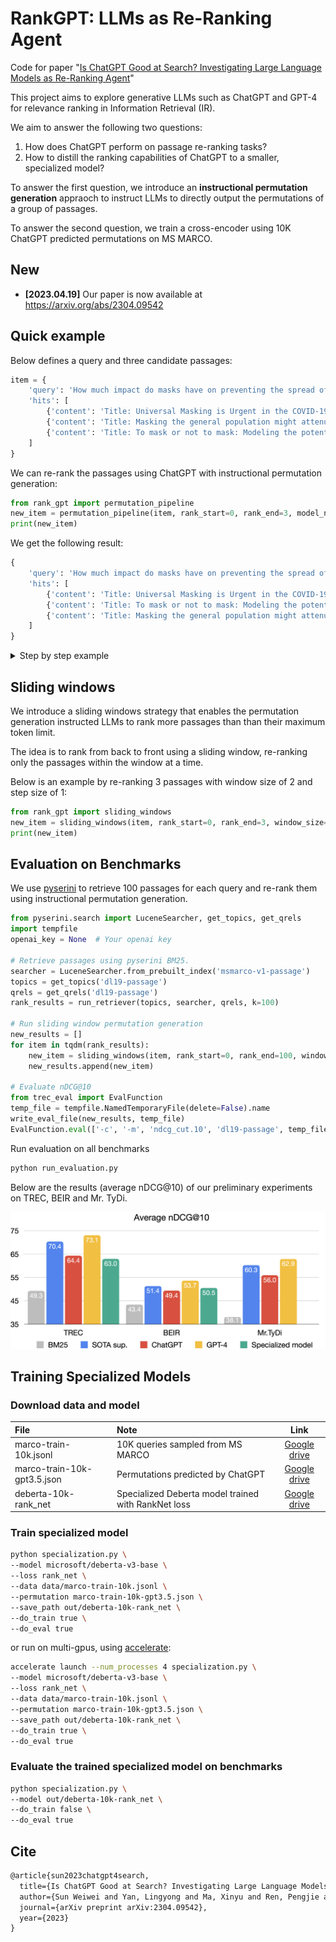 # RankGPT: LLMs as Re-Ranking Agent

Code for paper "[Is ChatGPT Good at Search? Investigating Large Language Models as Re-Ranking Agent](https://arxiv.org/abs/2304.09542)"

This project aims to explore generative LLMs such as ChatGPT and GPT-4 for relevance ranking in Information Retrieval (IR).

We aim to answer the following two questions: 
<ol>
  <li> How does ChatGPT perform on passage re-ranking tasks? </li>
  <li> How to distill the ranking capabilities of ChatGPT to a smaller, specialized model? </li>
</ol>

To answer the first question, we introduce an **instructional permutation generation** appraoch to instruct LLMs to directly output the permutations of a group of passages.

To answer the second question, we train a cross-encoder using 10K ChatGPT predicted permutations on MS MARCO.

## New

- **[2023.04.19]** Our paper is now available at https://arxiv.org/abs/2304.09542

## Quick example
Below defines a query and three candidate passages:

```python
item = {
    'query': 'How much impact do masks have on preventing the spread of the COVID-19?',
    'hits': [
        {'content': 'Title: Universal Masking is Urgent in the COVID-19 Pandemic: SEIR and Agent Based Models, Empirical Validation, Policy Recommendations Content: We present two models for the COVID-19 pandemic predicting the impact of universal face mask wearing upon the spread of the SARS-CoV-2 virus--one employing a stochastic dynamic network based compartmental SEIR (susceptible-exposed-infectious-recovered) approach, and the other employing individual ABM (agent-based modelling) Monte Carlo simulation--indicating (1) significant impact under (near) universal masking when at least 80% of a population is wearing masks, versus minimal impact when only 50% or less of the population is wearing masks, and (2) significant impact when universal masking is adopted early, by Day 50 of a regional outbreak, versus minimal impact when universal masking is adopted late. These effects hold even at the lower filtering rates of homemade masks. To validate these theoretical models, we compare their predictions against a new empirical data set we have collected'},
        {'content': 'Title: Masking the general population might attenuate COVID-19 outbreaks Content: The effect of masking the general population on a COVID-19 epidemic is estimated by computer simulation using two separate state-of-the-art web-based softwares, one of them calibrated for the SARS-CoV-2 virus. The questions addressed are these: 1. Can mask use by the general population limit the spread of SARS-CoV-2 in a country? 2. What types of masks exist, and how elaborate must a mask be to be effective against COVID-19? 3. Does the mask have to be applied early in an epidemic? 4. A brief general discussion of masks and some possible future research questions regarding masks and SARS-CoV-2. Results are as follows: (1) The results indicate that any type of mask, even simple home-made ones, may be effective. Masks use seems to have an effect in lowering new patients even the protective effect of each mask (here dubbed"one-mask protection") is'},
        {'content': 'Title: To mask or not to mask: Modeling the potential for face mask use by the general public to curtail the COVID-19 pandemic Content: Face mask use by the general public for limiting the spread of the COVID-19 pandemic is controversial, though increasingly recommended, and the potential of this intervention is not well understood. We develop a compartmental model for assessing the community-wide impact of mask use by the general, asymptomatic public, a portion of which may be asymptomatically infectious. Model simulations, using data relevant to COVID-19 dynamics in the US states of New York and Washington, suggest that broad adoption of even relatively ineffective face masks may meaningfully reduce community transmission of COVID-19 and decrease peak hospitalizations and deaths. Moreover, mask use decreases the effective transmission rate in nearly linear proportion to the product of mask effectiveness (as a fraction of potentially infectious contacts blocked) and coverage rate (as'}
    ]
}

```

We can re-rank the passages using ChatGPT with instructional permutation generation:

```python
from rank_gpt import permutation_pipeline
new_item = permutation_pipeline(item, rank_start=0, rank_end=3, model_name='gpt-3.5-turbo', openai_key='Your OPENAI Key!')
print(new_item)
```

We get the following result:

```python
{
    'query': 'How much impact do masks have on preventing the spread of the COVID-19?',
    'hits': [
        {'content': 'Title: Universal Masking is Urgent in the COVID-19 Pandemic: SEIR and Agent Based Models, Empirical Validation, Policy Recommendations Content: We present two models for the COVID-19 pandemic predicting the impact of universal face mask wearing upon the spread of the SARS-CoV-2 virus--one employing a stochastic dynamic network based compartmental SEIR (susceptible-exposed-infectious-recovered) approach, and the other employing individual ABM (agent-based modelling) Monte Carlo simulation--indicating (1) significant impact under (near) universal masking when at least 80% of a population is wearing masks, versus minimal impact when only 50% or less of the population is wearing masks, and (2) significant impact when universal masking is adopted early, by Day 50 of a regional outbreak, versus minimal impact when universal masking is adopted late. These effects hold even at the lower filtering rates of homemade masks. To validate these theoretical models, we compare their predictions against a new empirical data set we have collected'},
        {'content': 'Title: To mask or not to mask: Modeling the potential for face mask use by the general public to curtail the COVID-19 pandemic Content: Face mask use by the general public for limiting the spread of the COVID-19 pandemic is controversial, though increasingly recommended, and the potential of this intervention is not well understood. We develop a compartmental model for assessing the community-wide impact of mask use by the general, asymptomatic public, a portion of which may be asymptomatically infectious. Model simulations, using data relevant to COVID-19 dynamics in the US states of New York and Washington, suggest that broad adoption of even relatively ineffective face masks may meaningfully reduce community transmission of COVID-19 and decrease peak hospitalizations and deaths. Moreover, mask use decreases the effective transmission rate in nearly linear proportion to the product of mask effectiveness (as a fraction of potentially infectious contacts blocked) and coverage rate (as'},
        {'content': 'Title: Masking the general population might attenuate COVID-19 outbreaks Content: The effect of masking the general population on a COVID-19 epidemic is estimated by computer simulation using two separate state-of-the-art web-based softwares, one of them calibrated for the SARS-CoV-2 virus. The questions addressed are these: 1. Can mask use by the general population limit the spread of SARS-CoV-2 in a country? 2. What types of masks exist, and how elaborate must a mask be to be effective against COVID-19? 3. Does the mask have to be applied early in an epidemic? 4. A brief general discussion of masks and some possible future research questions regarding masks and SARS-CoV-2. Results are as follows: (1) The results indicate that any type of mask, even simple home-made ones, may be effective. Masks use seems to have an effect in lowering new patients even the protective effect of each mask (here dubbed"one-mask protection") is'}
    ]
}
```

<details>
<summary>Step by step example</summary>
  
  ```python
  from rank_gpt import create_permutation_instruction, run_llm, receive_permutation
  
  # (1) Create permutation generation instruction
  messages = create_permutation_instruction(item=item, rank_start=0, rank_end=3, model_name='gpt-3.5-turbo')
  # (2) Get ChatGPT predicted permutation
  permutation = run_llm(messages, openai_key="Your OPENAI Key!", model_name=model_name='gpt-3.5-turbo')
  # (3) Use permutation to re-rank the passage
  item = receive_permutation(item, permutation, rank_start=0, rank_end=3)
  
  ```
  
</details>

## Sliding windows

We introduce a sliding windows strategy that enables the permutation generation instructed LLMs to rank more passages than than their maximum token limit.

The idea is to rank from back to front using a sliding window, re-ranking only the passages within the window at a time.

Below is an example by re-ranking 3 passages with window size of 2 and step size of 1:

```python
from rank_gpt import sliding_windows
new_item = sliding_windows(item, rank_start=0, rank_end=3, window_size=2, step=1, model_name='gpt-3.5-turbo', openai_key='Your OPENAI Key!')
print(new_item)
```

## Evaluation on Benchmarks
We use [pyserini](https://github.com/castorini/pyserini) to retrieve 100 passages for each query and re-rank them using instructional permutation generation.

```python
from pyserini.search import LuceneSearcher, get_topics, get_qrels
import tempfile
openai_key = None  # Your openai key

# Retrieve passages using pyserini BM25.
searcher = LuceneSearcher.from_prebuilt_index('msmarco-v1-passage')
topics = get_topics('dl19-passage')
qrels = get_qrels('dl19-passage')
rank_results = run_retriever(topics, searcher, qrels, k=100)

# Run sliding window permutation generation
new_results = []
for item in tqdm(rank_results):
    new_item = sliding_windows(item, rank_start=0, rank_end=100, window_size=20, step=10, model_name='gpt-3.5-turbo', openai_key=openai_key)
    new_results.append(new_item)

# Evaluate nDCG@10
from trec_eval import EvalFunction
temp_file = tempfile.NamedTemporaryFile(delete=False).name
write_eval_file(new_results, temp_file)
EvalFunction.eval(['-c', '-m', 'ndcg_cut.10', 'dl19-passage', temp_file])
```

Run evaluation on all benchmarks

```sh
python run_evaluation.py
```

Below are the results (average nDCG@10) of our preliminary experiments on TREC, BEIR and Mr. TyDi.

![Results on benchmarks](assets/results.jpg)

## Training Specialized Models

### Download data and model

|   File  | Note | Link |
|:-------------------------------|:--------|:--------:|
| marco-train-10k.jsonl | 10K queries sampled from MS MARCO | [Google drive](https://drive.google.com/file/d/1G3MpQ5a4KgUS13JJZFE9aQvCbQfgSQzj/view?usp=share_link) |
| marco-train-10k-gpt3.5.json |  Permutations predicted by ChatGPT   | [Google drive](https://drive.google.com/file/d/1i7ckK7kN7BAqq5g7xAd0dLv3cTYYiclA/view?usp=share_link) |
| deberta-10k-rank_net    |  Specialized Deberta model trained with RankNet loss | [Google drive](https://drive.google.com/file/d/1-KEpJ2KnJCqiJof4zNEA4m78tnwgxKhb/view?usp=share_link)  |

### Train specialized model

```bash
python specialization.py \
--model microsoft/deberta-v3-base \
--loss rank_net \
--data data/marco-train-10k.jsonl \
--permutation marco-train-10k-gpt3.5.json \
--save_path out/deberta-10k-rank_net \
--do_train true \
--do_eval true
```

or run on multi-gpus, using [accelerate](https://github.com/huggingface/accelerate):

```bash
accelerate launch --num_processes 4 specialization.py \
--model microsoft/deberta-v3-base \
--loss rank_net \
--data data/marco-train-10k.jsonl \
--permutation marco-train-10k-gpt3.5.json \
--save_path out/deberta-10k-rank_net \
--do_train true \
--do_eval true
```

### Evaluate the trained specialized model on benchmarks

```bash
python specialization.py \
--model out/deberta-10k-rank_net \
--do_train false \
--do_eval true
```


## Cite

```latex
@article{sun2023chatgpt4search,
  title={Is ChatGPT Good at Search? Investigating Large Language Models as Re-Ranking Agent},
  author={Sun Weiwei and Yan, Lingyong and Ma, Xinyu and Ren, Pengjie and Yin, Dawei and Ren, Zhaochun}
  journal={arXiv preprint arXiv:2304.09542},
  year={2023}
}
```
